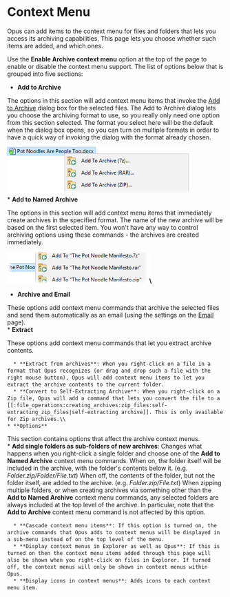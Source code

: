 # Context Menu

Opus can add items to the context menu for files and folders that lets you access its archiving capabilities. This page lets you choose whether such items are added, and which ones.

Use the **Enable Archive context menu** option at the top of the page to enable or disable the context menu support. The list of options below that is grouped into five sections:

- **Add to Archive**

The options in this section will add context menu items that invoke the [Add to Archive](/Manual/file_operations/creating_archives/adding_to_archives.md) dialog box for the selected files. The Add to Archive dialog lets you choose the archiving format to use, so you really only need one option from this section selected. The format you select here will be the default when the dialog box opens, so you can turn on multiple formats in order to have a quick way of invoking the dialog with the format already chosen.

![](/Manual/images/media/archive_context_-_add_menu.png)  
\* **Add to Named Archive**

The options in this section will add context menu items that immediately create archives in the specified format. The name of the new archive will be based on the first selected item. You won't have any way to control archiving options using these commands - the archives are created immediately.

**![](/Manual/images/media/archive_context_-_add_immediate.png)\\**

- **Archive and Email**

These options add context menu commands that archive the selected files and send them automatically as an email (using the settings on the [Email](../internet/email.md) page).  
\* **Extract**

These options add context menu commands that let you extract archive contents.

      * **Extract from archives**: When you right-click on a file in a format that Opus recognizes (or drag and drop such a file with the right mouse button), Opus will add context menu items to let you extract the archive contents to the current folder. 
      * **Convert to Self-Extracting Archive**: When you right-click on a Zip file, Opus will add a command that lets you convert the file to a [[:file_operations:creating_archives:zip_files:self-extracting_zip_files|self-extracting archive]]. This is only available for Zip archives.\\
    * **Options**

This section contains options that affect the archive context menus.  
\* **Add single folders as sub-folders of new archives**: Changes what happens when you right-click a single folder and choose one of the **Add to Named Archive** context menu commands. When on, the folder itself will be included in the archive, with the folder's contents below it. (e.g. *Folder.zip/Folder/File.txt*) When off, the *contents* of the folder, but not the folder itself, are added to the archive. (e.g. *Folder.zip/File.txt*) When zipping multiple folders, or when creating archives via something other than the **Add to Named Archive** context menu commands, any selected folders are always included at the top level of the archive. In particular, note that the **Add to Archive** context menu command is not affected by this option.

      * **Cascade context menu items**: If this option is turned on, the archive commands that Opus adds to context menus will be displayed in a sub-menu instead of on the top level of the menu. 
      * **Display context menus in Explorer as well as Opus**: If this is turned on then the context menu items added through this page will also be shown when you right-click on files in Explorer. If turned off, the context menus will only be shown in context menus within Opus. 
      * **Display icons in context menus**: Adds icons to each context menu item. 

  
